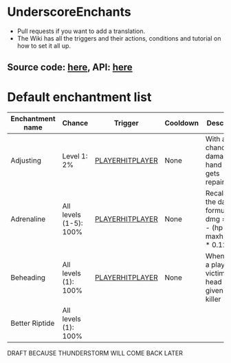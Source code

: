 # UnderscoreEnchants
* Pull requests if you want to add a translation.
* The Wiki has all the triggers and their actions, conditions and tutorial on how to set it all up.

## Source code: [here](https://github.com/ZBLL-CUBER/UnderscoreEnchantsCode), API: [here](https://github.com/ZBLL-CUBER/UnderscoreEnchantsAPI)

# Default enchantment list

|Enchantment name|Chance|Trigger|Cooldown|Description|
|----------------|------|-------|--------|-----------|
|Adjusting|Level 1: 2%|[PLAYERHITPLAYER](https://github.com/ZBLL-CUBER/UnderscoreEnchants/wiki/Trigger-PLAYERHITPLAYER)|None|With a 2% chance, the damager's hand item gets repaired|
|Adrenaline|All levels (1-5): 100%|[PLAYERHITPLAYER](https://github.com/ZBLL-CUBER/UnderscoreEnchants/wiki/Trigger-PLAYERHITPLAYER)|None|Recalculates the damage, formula: dmg = dmg - (hp - maxhp) * lvl * 0.125|
|Beheading|All levels (1): 100%|[PLAYERHITPLAYER](https://github.com/ZBLL-CUBER/UnderscoreEnchants/wiki/Trigger-PLAYERHITPLAYER)|None|When killing a player, the victim's head is given to the killer|
|Better Riptide|All levels (1): 100%
DRAFT BECAUSE THUNDERSTORM WILL COME BACK LATER
